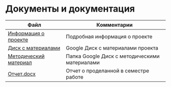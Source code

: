 # Документы и документация

| Файл                                             | Комментарии                                    |
| ------------------------------------------------ | ---------------------------------------------- |
| [Информация о проекте](https://github.com/DanielPetrow/VR-AR-MPU-PD/blob/master/README.md) | Подробная информация о проекте |
| [Диск с материалами](https://drive.google.com/drive/folders/1oz3AZDzJdgqOp1lMYYB7H9Y0NAGaCto5?usp=sharing) | Google Диск с материалами проекта |
| [Методический материал](https://drive.google.com/drive/folders/1b8vNdRcl45Jbb9gRF9b2AFelJ6ZWMMh2?usp=sharing) | Папка Google Диск с методическими материалами |
| [Отчет.docx](https://github.com/DanielPetrow/VR-AR-MPU-PD/blob/master/docs/%D0%9E%D1%82%D1%87%D0%B5%D1%82.docx) | Отчет о проделанной в семестре работе |
